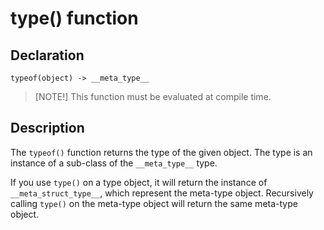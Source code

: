# type() function

## Declaration

`typeof(object) -> __meta_type__`

> [NOTE!]
> This function must be evaluated at compile time.

## Description
The `typeof()` function returns the type of the given object.
The type is an instance of a sub-class of the `__meta_type__` type.

If you use `type()` on a type object, it will return the instance
of `__meta_struct_type__`, which represent the meta-type object.
Recursively calling `type()` on the meta-type object will return
the same meta-type object.
